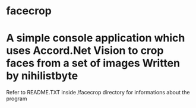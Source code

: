 # facecrop
A simple console application which uses Accord.Net Vision to crop faces from a set of images
Written by nihilistbyte
============================================================================================

Refer to README.TXT inside /facecrop directory for informations about the program

